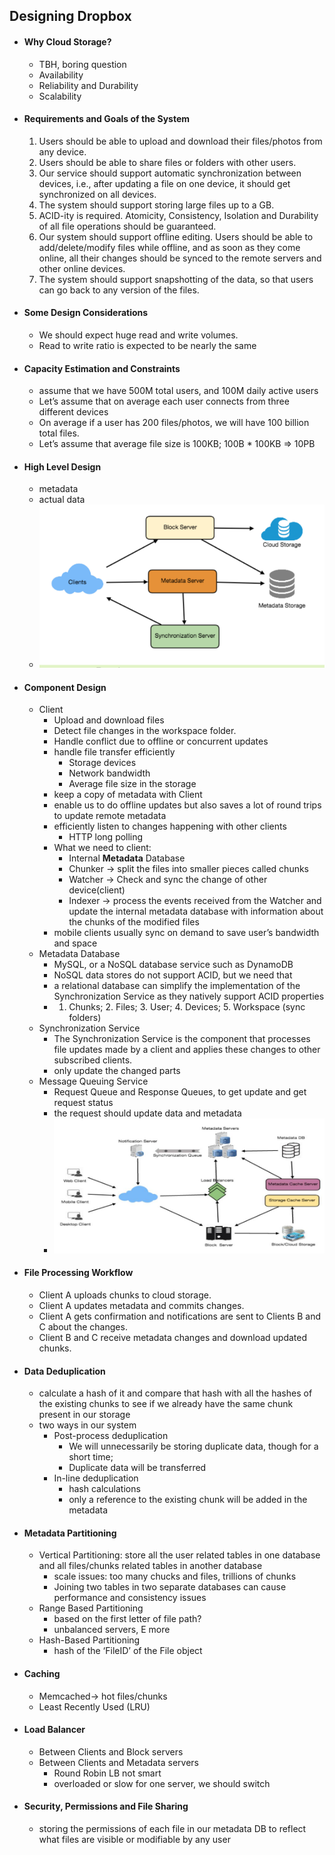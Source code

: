 ## Designing Dropbox
- #### Why Cloud Storage?
  - TBH, boring question
  - Availability
  - Reliability and Durability
  - Scalability
- #### Requirements and Goals of the System
  1. Users should be able to upload and download their files/photos from any device.
  2. Users should be able to share files or folders with other users.
  3. Our service should support automatic synchronization between devices, i.e., after updating a file on one device, it should get synchronized on all devices.
  4. The system should support storing large files up to a GB.
  5. ACID-ity is required. Atomicity, Consistency, Isolation and Durability of all file operations should be guaranteed.
  6. Our system should support offline editing. Users should be able to add/delete/modify files while offline, and as soon as they come online, all their changes should be synced to the remote servers and other online devices.
  7. The system should support snapshotting of the data, so that users can go back to any version of the files.
- #### Some Design Considerations
  - We should expect huge read and write volumes.
  - Read to write ratio is expected to be nearly the same
- #### Capacity Estimation and Constraints
  - assume that we have 500M total users, and 100M daily active users
  - Let’s assume that on average each user connects from three different devices
  - On average if a user has 200 files/photos, we will have 100 billion total files.
  - Let’s assume that average file size is 100KB; 100B * 100KB => 10PB
-  #### High Level Design
   -  metadata
   -  actual data
   -  ![Image](./images/ch5-5.png)
-  #### Component Design
   -  Client
      -  Upload and download files
      -  Detect file changes in the workspace folder.
      -  Handle conflict due to offline or concurrent updates
      -  handle file transfer efficiently
         -  Storage devices
         -  Network bandwidth
         -  Average file size in the storage
      -  keep a copy of metadata with Client
      -  enable us to do offline updates but also saves a lot of round trips to update remote metadata
      -  efficiently listen to changes happening with other clients
         -  HTTP long polling
      -  What we need to client:
         - Internal **Metadata** Database
         - Chunker -> split the files into smaller pieces called chunks
         - Watcher -> Check and sync the change of other device(client)
         - Indexer -> process the events received from the Watcher and update the internal metadata database with information about the chunks of the modified files
       - mobile clients usually sync on demand to save user’s bandwidth and space
    - Metadata Database
      - MySQL, or a NoSQL database service such as DynamoDB
      - NoSQL data stores do not support ACID, but we need that
      - a relational database can simplify the implementation of the Synchronization Service as they natively support ACID properties
      - 1. Chunks; 2. Files; 3. User; 4. Devices; 5. Workspace (sync folders)
    - Synchronization Service
      - The Synchronization Service is the component that processes file updates made by a client and applies these changes to other subscribed clients.
      - only update the changed parts
    - Message Queuing Service
      - Request Queue and Response Queues, to get update and get request status
      - the request should update data and metadata
      - ![Image](./images/ch5-6.png)

-  #### File Processing Workflow
   -  Client A uploads chunks to cloud storage.
   -  Client A updates metadata and commits changes.
   -  Client A gets confirmation and notifications are sent to Clients B and C about the changes.
   -  Client B and C receive metadata changes and download updated chunks.

- #### Data Deduplication
  - calculate a hash of it and compare that hash with all the hashes of the existing chunks to see if we already have the same chunk present in our storage
  - two ways in our system
    - Post-process deduplication
      - We will unnecessarily be storing duplicate data, though for a short time;
      - Duplicate data will be transferred
    - In-line deduplication
      - hash calculations
      - only a reference to the existing chunk will be added in the metadata

- #### Metadata Partitioning
  - Vertical Partitioning:  store all the user related tables in one database and all files/chunks related tables in another database
    - scale issues: too many chucks and files, trillions of chunks
    - Joining two tables in two separate databases can cause performance and consistency issues
  - Range Based Partitioning
    - based on the first letter of file path?
    - unbalanced servers, E more
  - Hash-Based Partitioning
    - hash of the ‘FileID’ of the File object
- #### Caching
  -  Memcached-> hot files/chunks
  -  Least Recently Used (LRU)
- #### Load Balancer
  - Between Clients and Block servers
  - Between Clients and Metadata servers
    - Round Robin LB not smart
    - overloaded or slow for one server, we should switch
- #### Security, Permissions and File Sharing
  - storing the permissions of each file in our metadata DB to reflect what files are visible or modifiable by any user